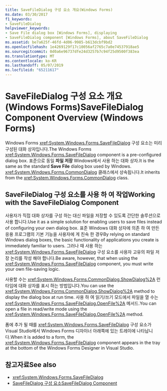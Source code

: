 ```yaml
---
title: SaveFileDialog 구성 요소 개요(Windows Forms)
ms.date: 03/30/2017
f1_keywords:
- SaveFileDialog
helpviewer_keywords:
- Save File dialog box [Windows Forms], displaying
- SaveFileDialog component [Windows Forms], about SaveFileDialog
ms.assetid: be7a625f-46fd-4d06-9985-b613dcbf9bd2
ms.openlocfilehash: 1e4269129f17c10056af2765c7a0e74537918ae5
ms.sourcegitcommit: 0d0a6e96737dfe24d3257b7c94f25d9500f383ea
ms.translationtype: MT
ms.contentlocale: ko-KR
ms.lasthandoff: 05/07/2019
ms.locfileid: "65211617"
---
```

# <a name="savefiledialog-component-overview-windows-forms"></a><span data-ttu-id="4ef2c-102">SaveFileDialog 구성 요소 개요(Windows Forms)</span><span class="sxs-lookup"><span data-stu-id="4ef2c-102">SaveFileDialog Component Overview (Windows Forms)</span></span>

<span data-ttu-id="4ef2c-103">Windows Forms <xref:System.Windows.Forms.SaveFileDialog> 구성 요소는 미리 구성된 대화 상자입니다.</span><span class="sxs-lookup"><span data-stu-id="4ef2c-103">The Windows Forms <xref:System.Windows.Forms.SaveFileDialog> component is a pre-configured dialog box.</span></span> <span data-ttu-id="4ef2c-104">표준으로 동일 **파일 저장** Windows에서 사용 하는 대화 상자.</span><span class="sxs-lookup"><span data-stu-id="4ef2c-104">It is the same as the standard **Save File** dialog box used by Windows.</span></span> <span data-ttu-id="4ef2c-105"><xref:System.Windows.Forms.CommonDialog> 클래스에서 상속됩니다.</span><span class="sxs-lookup"><span data-stu-id="4ef2c-105">It inherits from the <xref:System.Windows.Forms.CommonDialog> class.</span></span>

## <a name="working-with-the-savefiledialog-component"></a><span data-ttu-id="4ef2c-106">SaveFileDialog 구성 요소를 사용 하 여 작업</span><span class="sxs-lookup"><span data-stu-id="4ef2c-106">Working with the SaveFileDialog Component</span></span>

<span data-ttu-id="4ef2c-107">사용자가 직접 대화 상자를 구성 하는 대신 파일을 저장할 수 있도록 간단한 솔루션으로 사용 합니다.</span><span class="sxs-lookup"><span data-stu-id="4ef2c-107">Use it as a simple solution for enabling users to save files instead of configuring your own dialog box.</span></span> <span data-ttu-id="4ef2c-108">표준 Windows 대화 상자에 의존 하 여 만든 응용 프로그램의 기본 기능을 사용자에 게 친숙 한 경우</span><span class="sxs-lookup"><span data-stu-id="4ef2c-108">By relying on standard Windows dialog boxes, the basic functionality of applications you create is immediately familiar to users.</span></span> <span data-ttu-id="4ef2c-109">그러나 때 사용 하는 <xref:System.Windows.Forms.SaveFileDialog> 구성 요소를 사용자 고유의 파일 저장 논리를 작성 해야 합니다.</span><span class="sxs-lookup"><span data-stu-id="4ef2c-109">Be aware, however, that when using the <xref:System.Windows.Forms.SaveFileDialog> component, you must write your own file-saving logic.</span></span>

<span data-ttu-id="4ef2c-110">사용할 수는 <xref:System.Windows.Forms.CommonDialog.ShowDialog%2A> 런타임에 대화 상자를 표시 하는 방법입니다.</span><span class="sxs-lookup"><span data-stu-id="4ef2c-110">You can use the <xref:System.Windows.Forms.CommonDialog.ShowDialog%2A> method to display the dialog box at run time.</span></span> <span data-ttu-id="4ef2c-111">사용 하 여 읽기/쓰기 모드에서 파일을 열 수는 <xref:System.Windows.Forms.SaveFileDialog.OpenFile%2A> 메서드.</span><span class="sxs-lookup"><span data-stu-id="4ef2c-111">You can open a file in read/write mode using the <xref:System.Windows.Forms.SaveFileDialog.OpenFile%2A> method.</span></span>

<span data-ttu-id="4ef2c-112">폼에 추가 될 때를 <xref:System.Windows.Forms.SaveFileDialog> 구성 요소가 Visual Studio에서 Windows Forms 디자이너 아래쪽에 있는 트레이에 나타납니다.</span><span class="sxs-lookup"><span data-stu-id="4ef2c-112">When it is added to a form, the <xref:System.Windows.Forms.SaveFileDialog> component appears in the tray at the bottom of the Windows Forms Designer in Visual Studio.</span></span>

## <a name="see-also"></a><span data-ttu-id="4ef2c-113">참고자료</span><span class="sxs-lookup"><span data-stu-id="4ef2c-113">See also</span></span>

- <xref:System.Windows.Forms.SaveFileDialog>
- [<span data-ttu-id="4ef2c-114">SaveFileDialog 구성 요소</span><span class="sxs-lookup"><span data-stu-id="4ef2c-114">SaveFileDialog Component</span></span>](savefiledialog-component-windows-forms.md)
